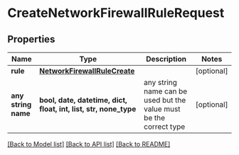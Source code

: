 # CreateNetworkFirewallRuleRequest


## Properties
Name | Type | Description | Notes
------------ | ------------- | ------------- | -------------
**rule** | [**NetworkFirewallRuleCreate**](NetworkFirewallRuleCreate.md) |  | [optional] 
**any string name** | **bool, date, datetime, dict, float, int, list, str, none_type** | any string name can be used but the value must be the correct type | [optional]

[[Back to Model list]](../README.md#documentation-for-models) [[Back to API list]](../README.md#documentation-for-api-endpoints) [[Back to README]](../README.md)


